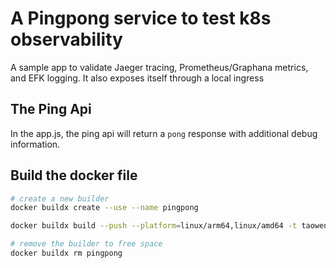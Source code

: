 # A Pingpong service to test k8s observability
A sample app to validate Jaeger tracing, Prometheus/Graphana metrics, and EFK logging. It also exposes itself through a local ingress

## The Ping Api
In the app.js, the ping api will return a `pong` response with additional debug information.

## Build the docker file
```bash
# create a new builder
docker buildx create --use --name pingpong

docker buildx build --push --platform=linux/arm64,linux/amd64 -t taowenwei/pingpong .

# remove the builder to free space
docker buildx rm pingpong
```